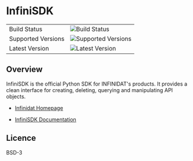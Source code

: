 InfiniSDK
=========


|                       |                                                                                    |
|-----------------------|------------------------------------------------------------------------------------|
| Build Status          | ![Build Status](https://secure.travis-ci.org/Infinidat/infinisdk.png?branch=master) |
| Supported Versions    | ![Supported Versions](https://img.shields.io/badge/python-2.7%2C3.5%2C3.6%2C3.7-red.svg)    |
| Latest Version        | ![Latest Version](https://img.shields.io/pypi/v/infinisdk.svg)                  |

Overview
--------

InfiniSDK is the official Python SDK for INFINIDAT's products.  It provides a clean interface for creating, deleting, querying and manipulating API objects.


* [Infinidat Homepage](https://www.infinidat.com)

* [InfiniSDK Documentation](https://infinisdk.readthedocs.org/)


Licence
-------
BSD-3

